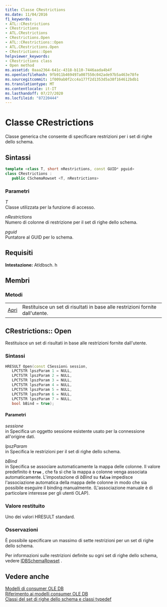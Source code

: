 ```yaml
---
title: Classe CRestrictions
ms.date: 11/04/2016
f1_keywords:
- ATL::CRestrictions
- CRestrictions
- ATL.CRestrictions
- CRestrictions.Open
- ATL::CRestrictions::Open
- ATL.CRestrictions.Open
- CRestrictions::Open
helpviewer_keywords:
- CRestrictions class
- Open method
ms.assetid: 0aaa2364-641c-4318-b110-7446aada4b4f
ms.openlocfilehash: 9fb911b469497a007550c042ade97b5a463e78fe
ms.sourcegitcommit: 1f009ab0f2cc4a177f2d1353d5a38f164612bdb1
ms.translationtype: MT
ms.contentlocale: it-IT
ms.lasthandoff: 07/27/2020
ms.locfileid: "87220444"
---
```

# <a name="crestrictions-class"></a>Classe CRestrictions

Classe generica che consente di specificare restrizioni per i set di righe dello schema.

## <a name="syntax"></a>Sintassi

```cpp
template <class T, short nRestrictions, const GUID* pguid>
class CRestrictions :
   public CSchemaRowset <T, nRestrictions>
```

### <a name="parameters"></a>Parametri

*T*<br/>
Classe utilizzata per la funzione di accesso.

*nRestrictions*<br/>
Numero di colonne di restrizione per il set di righe dello schema.

*pguid*<br/>
Puntatore al GUID per lo schema.

## <a name="requirements"></a>Requisiti

**Intestazione:** Atldbsch. h

## <a name="members"></a>Membri

### <a name="methods"></a>Metodi

|||
|-|-|
|[Apri](#open)|Restituisce un set di risultati in base alle restrizioni fornite dall'utente.|

## <a name="crestrictionsopen"></a><a name="open"></a>CRestrictions:: Open

Restituisce un set di risultati in base alle restrizioni fornite dall'utente.

### <a name="syntax"></a>Sintassi

```cpp
HRESULT Open(const CSession& session,
   LPCTSTR lpszParam 1 = NULL,
   LPCTSTR lpszParam 2 = NULL,
   LPCTSTR lpszParam 3 = NULL,
   LPCTSTR lpszParam 4 = NULL,
   LPCTSTR lpszParam 5 = NULL,
   LPCTSTR lpszParam 6 = NULL,
   LPCTSTR lpszParam 7 = NULL,
   bool bBind = true);
```

#### <a name="parameters"></a>Parametri

*sessione*<br/>
in Specifica un oggetto sessione esistente usato per la connessione all'origine dati.

*lpszParam*<br/>
in Specifica le restrizioni per il set di righe dello schema.

*bBind*<br/>
in Specifica se associare automaticamente la mappa delle colonne. Il valore predefinito è **`true`** , che fa sì che la mappa a colonne venga associata automaticamente. L'impostazione di *bBind* su **`false`** impedisce l'associazione automatica della mappa delle colonne in modo che sia possibile eseguire il binding manualmente. (L'associazione manuale è di particolare interesse per gli utenti OLAP).

### <a name="return-value"></a>Valore restituito

Uno dei valori HRESULT standard.

### <a name="remarks"></a>Osservazioni

È possibile specificare un massimo di sette restrizioni per un set di righe dello schema.

Per informazioni sulle restrizioni definite su ogni set di righe dello schema, vedere [IDBSchemaRowset](/previous-versions/windows/desktop/ms713686(v=vs.85)) .

## <a name="see-also"></a>Vedere anche

[Modelli di consumer OLE DB](../../data/oledb/ole-db-consumer-templates-cpp.md)<br/>
[Riferimento ai modelli consumer OLE DB](../../data/oledb/ole-db-consumer-templates-reference.md)<br/>
[Classi del set di righe dello schema e classi typedef](../../data/oledb/schema-rowset-classes-and-typedef-classes.md)
